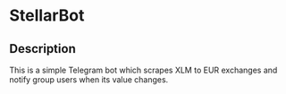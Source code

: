 # StellarBot
## Description
This is a simple Telegram bot which scrapes XLM to EUR exchanges and notify group users when its value changes.
